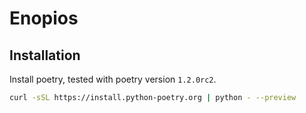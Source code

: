 # Enopios

## Installation

Install poetry, tested with poetry version `1.2.0rc2`.

```bash
curl -sSL https://install.python-poetry.org | python - --preview
```

